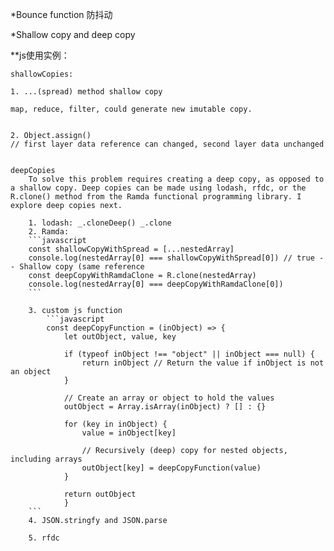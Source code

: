 *Bounce function 防抖动



*Shallow copy and deep copy

**js使用实例：

    shallowCopies:

    1. ...(spread) method shallow copy

    map, reduce, filter, could generate new imutable copy.


    2. Object.assign()
    // first layer data reference can changed, second layer data unchanged


    deepCopies
        To solve this problem requires creating a deep copy, as opposed to a shallow copy. Deep copies can be made using lodash, rfdc, or the R.clone() method from the Ramda functional programming library. I explore deep copies next.

        1. lodash: _.cloneDeep() _.clone
        2. Ramda: 
        ```javascript
        const shallowCopyWithSpread = [...nestedArray]
        console.log(nestedArray[0] === shallowCopyWithSpread[0]) // true -- Shallow copy (same reference
        const deepCopyWithRamdaClone = R.clone(nestedArray)
        console.log(nestedArray[0] === deepCopyWithRamdaClone[0])
        ```

        3. custom js function
            ```javascript
            const deepCopyFunction = (inObject) => {
                let outObject, value, key

                if (typeof inObject !== "object" || inObject === null) {
                    return inObject // Return the value if inObject is not an object
                }

                // Create an array or object to hold the values
                outObject = Array.isArray(inObject) ? [] : {}

                for (key in inObject) {
                    value = inObject[key]

                    // Recursively (deep) copy for nested objects, including arrays
                    outObject[key] = deepCopyFunction(value)
                }

                return outObject
                }
        ```
        4. JSON.stringfy and JSON.parse
        
        5. rfdc